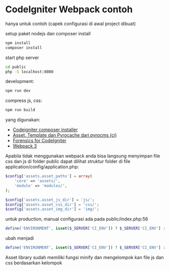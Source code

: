 # CodeIgniter Webpack contoh

hanya untuk contoh (capek configurasi di awal project dibuat)

setup paket nodejs dan composer install
```sh
npm install
composer install
```

start php server
```sh
cd public
php -S localhost:8080
```

development:
```sh
npm run dev
```
compress js, css:
```sh
npm run build
```

yang digunakan:
- [Codeigniter composer installer](https://github.com/kenjis/codeigniter-composer-installer)
- [Asset, Template dan Pyrocache dari pyrocms (ci)](https://github.com/pyrocms/pyrocms/tree/2.2/master)
- [Forensics for CodeIgniter](https://github.com/lonnieezell/codeigniter-forensics)
- [Webpack 3](https://webpack.js.org)

Apabila tidak menggunakan webpack anda bisa langsung menyimpan file css dan js di folder public
dapat dilihat struktur folder di file application/config/application.php:
```php
$config['assets.asset_paths'] = array(
    'core' => 'assets/',
    'module' => 'modules/',
);

$config['assets.asset_js_dir'] = 'js/';
$config['assets.asset_css_dir'] = 'css/';
$config['assets.asset_img_dir'] = 'img/';
```

untuk production, manual configurasi ada pada public/index.php:56   
```php
define('ENVIRONMENT', isset($_SERVER['CI_ENV']) ? $_SERVER['CI_ENV'] : 'development');
```
ubah menjadi
```php
define('ENVIRONMENT', isset($_SERVER['CI_ENV']) ? $_SERVER['CI_ENV'] : 'production');
```

Asset library sudah memiliki fungsi minify dan mengelompok kan file js dan css berdasarkan kelompok
